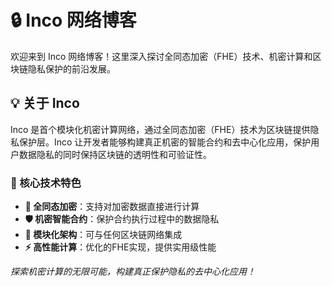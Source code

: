 # 🔒 Inco 网络博客

欢迎来到 Inco 网络博客！这里深入探讨全同态加密（FHE）技术、机密计算和区块链隐私保护的前沿发展。

## 💡 关于 Inco

Inco 是首个模块化机密计算网络，通过全同态加密（FHE）技术为区块链提供隐私保护层。Inco 让开发者能够构建真正机密的智能合约和去中心化应用，保护用户数据隐私的同时保持区块链的透明性和可验证性。

### 🎯 核心技术特色

- **🔐 全同态加密**：支持对加密数据直接进行计算
- **🛡️ 机密智能合约**：保护合约执行过程中的数据隐私
- **🔗 模块化架构**：可与任何区块链网络集成
- **⚡ 高性能计算**：优化的FHE实现，提供实用级性能


*探索机密计算的无限可能，构建真正保护隐私的去中心化应用！*